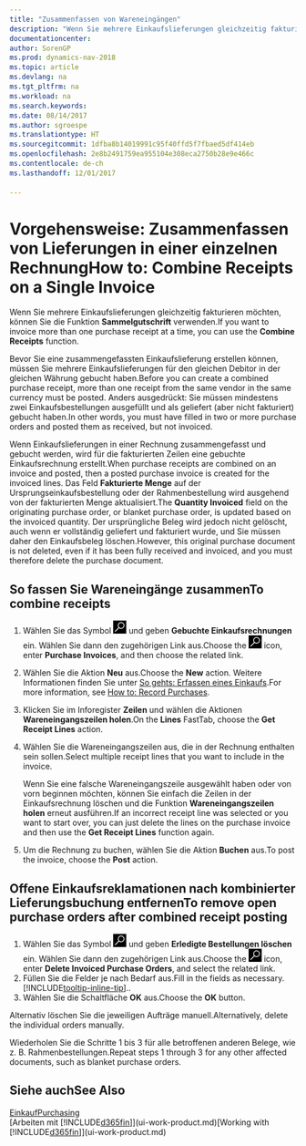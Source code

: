 ```yaml
---
title: "Zusammenfassen von Wareneingängen"
description: "Wenn Sie mehrere Einkaufslieferungen gleichzeitig fakturieren möchten, können Sie die Funktion Sammelgutschrift verwenden."
documentationcenter: 
author: SorenGP
ms.prod: dynamics-nav-2018
ms.topic: article
ms.devlang: na
ms.tgt_pltfrm: na
ms.workload: na
ms.search.keywords: 
ms.date: 08/14/2017
ms.author: sgroespe
ms.translationtype: HT
ms.sourcegitcommit: 1dfba8b14019991c95f40ffd5f7fbaed5df414eb
ms.openlocfilehash: 2e8b2491759ea955104e308eca2750b28e9e466c
ms.contentlocale: de-ch
ms.lasthandoff: 12/01/2017

---
```

# <a name="how-to-combine-receipts-on-a-single-invoice"></a><span data-ttu-id="f3795-103">Vorgehensweise: Zusammenfassen von Lieferungen in einer einzelnen Rechnung</span><span class="sxs-lookup"><span data-stu-id="f3795-103">How to: Combine Receipts on a Single Invoice</span></span>
<span data-ttu-id="f3795-104">Wenn Sie mehrere Einkaufslieferungen gleichzeitig fakturieren möchten, können Sie die Funktion **Sammelgutschrift** verwenden.</span><span class="sxs-lookup"><span data-stu-id="f3795-104">If you want to invoice more than one purchase receipt at a time, you can use the **Combine Receipts** function.</span></span>  

<span data-ttu-id="f3795-105">Bevor Sie eine zusammengefassten Einkaufslieferung erstellen können, müssen Sie mehrere Einkaufslieferungen für den gleichen Debitor in der gleichen Währung gebucht haben.</span><span class="sxs-lookup"><span data-stu-id="f3795-105">Before you can create a combined purchase receipt, more than one receipt from the same vendor in the same currency must be posted.</span></span> <span data-ttu-id="f3795-106">Anders ausgedrückt: Sie müssen mindestens zwei Einkaufsbestellungen ausgefüllt und als geliefert (aber nicht fakturiert) gebucht haben.</span><span class="sxs-lookup"><span data-stu-id="f3795-106">In other words, you must have filled in two or more purchase orders and posted them as received, but not invoiced.</span></span>  

<span data-ttu-id="f3795-107">Wenn Einkaufslieferungen in einer Rechnung zusammengefasst und gebucht werden, wird für die fakturierten Zeilen eine gebuchte Einkaufsrechnung erstellt.</span><span class="sxs-lookup"><span data-stu-id="f3795-107">When purchase receipts are combined on an invoice and posted, then a posted purchase invoice is created for the invoiced lines.</span></span> <span data-ttu-id="f3795-108">Das Feld **Fakturierte Menge** auf der Ursprungseinkaufsbestellung oder der Rahmenbestellung wird ausgehend von der fakturierten Menge aktualisiert.</span><span class="sxs-lookup"><span data-stu-id="f3795-108">The **Quantity Invoiced** field on the originating purchase order, or blanket purchase order, is updated based on the invoiced quantity.</span></span> <span data-ttu-id="f3795-109">Der ursprüngliche Beleg wird jedoch nicht gelöscht, auch wenn er vollständig geliefert und fakturiert wurde, und Sie müssen daher den Einkaufsbeleg löschen.</span><span class="sxs-lookup"><span data-stu-id="f3795-109">However, this original purchase document is not deleted, even if it has been fully received and invoiced, and you must therefore delete the purchase document.</span></span>  

## <a name="to-combine-receipts"></a><span data-ttu-id="f3795-110">So fassen Sie Wareneingänge zusammen</span><span class="sxs-lookup"><span data-stu-id="f3795-110">To combine receipts</span></span>  
1. <span data-ttu-id="f3795-111">Wählen Sie das Symbol ![Nach Seite oder Bericht suchen](media/ui-search/search_small.png "Nach Seite oder Bericht suchen") und geben **Gebuchte Einkaufsrechnungen** ein. Wählen Sie dann den zugehörigen Link aus.</span><span class="sxs-lookup"><span data-stu-id="f3795-111">Choose the ![Search for Page or Report](media/ui-search/search_small.png "Search for Page or Report icon") icon, enter **Purchase Invoices**, and then choose the related link.</span></span>  
2. <span data-ttu-id="f3795-112">Wählen Sie die Aktion **Neu** aus.</span><span class="sxs-lookup"><span data-stu-id="f3795-112">Choose the **New** action.</span></span> <span data-ttu-id="f3795-113">Weitere Informationen finden Sie unter [So gehts: Erfassen eines Einkaufs](purchasing-how-record-purchases.md).</span><span class="sxs-lookup"><span data-stu-id="f3795-113">For more information, see [How to: Record Purchases](purchasing-how-record-purchases.md).</span></span>  
3. <span data-ttu-id="f3795-114">Klicken Sie im Inforegister **Zeilen** und wählen die  Aktionen **Wareneingangszeilen holen**.</span><span class="sxs-lookup"><span data-stu-id="f3795-114">On the **Lines** FastTab, choose the **Get Receipt Lines** action.</span></span>  
4. <span data-ttu-id="f3795-115">Wählen Sie die Wareneingangszeilen aus, die in der Rechnung enthalten sein sollen.</span><span class="sxs-lookup"><span data-stu-id="f3795-115">Select multiple receipt lines that you want to include in the invoice.</span></span>  

    <span data-ttu-id="f3795-116">Wenn Sie eine falsche Wareneingangszeile ausgewählt haben oder von vorn beginnen möchten, können Sie einfach die Zeilen in der Einkaufsrechnung löschen und die Funktion **Wareneingangszeilen holen** erneut ausführen.</span><span class="sxs-lookup"><span data-stu-id="f3795-116">If an incorrect receipt line was selected or you want to start over, you can just delete the lines on the purchase invoice and then use the **Get Receipt Lines** function again.</span></span>  
5. <span data-ttu-id="f3795-117">Um die Rechnung zu buchen, wählen Sie die Aktion **Buchen** aus.</span><span class="sxs-lookup"><span data-stu-id="f3795-117">To post the invoice, choose the **Post** action.</span></span>  

## <a name="to-remove-open-purchase-orders-after-combined-receipt-posting"></a><span data-ttu-id="f3795-118">Offene Einkaufsreklamationen nach kombinierter Lieferungsbuchung entfernen</span><span class="sxs-lookup"><span data-stu-id="f3795-118">To remove open purchase orders after combined receipt posting</span></span>  
1. <span data-ttu-id="f3795-119">Wählen Sie das Symbol ![Nach Seite oder Bericht suchen](media/ui-search/search_small.png "Nach Seite oder Bericht suchen") und geben **Erledigte Bestellungen löschen** ein. Wählen Sie dann den zugehörigen Link aus.</span><span class="sxs-lookup"><span data-stu-id="f3795-119">Choose the ![Search for Page or Report](media/ui-search/search_small.png "Search for Page or Report icon") icon, enter **Delete Invoiced Purchase Orders**, and select the related link.</span></span>  
2. <span data-ttu-id="f3795-120">Füllen Sie die Felder je nach Bedarf aus.</span><span class="sxs-lookup"><span data-stu-id="f3795-120">Fill in the fields as necessary.</span></span> [!INCLUDE[tooltip-inline-tip](includes/tooltip-inline-tip_md.md)]<span data-ttu-id="f3795-121">.</span><span class="sxs-lookup"><span data-stu-id="f3795-121">.</span></span>
3. <span data-ttu-id="f3795-122">Wählen Sie die Schaltfläche **OK** aus.</span><span class="sxs-lookup"><span data-stu-id="f3795-122">Choose the **OK** button.</span></span>  

<span data-ttu-id="f3795-123">Alternativ löschen Sie die jeweiligen Aufträge manuell.</span><span class="sxs-lookup"><span data-stu-id="f3795-123">Alternatively, delete the individual orders manually.</span></span>

<span data-ttu-id="f3795-124">Wiederholen Sie die Schritte 1 bis 3 für alle betroffenen anderen Belege, wie z. B. Rahmenbestellungen.</span><span class="sxs-lookup"><span data-stu-id="f3795-124">Repeat steps 1 through 3 for any other affected documents, such as blanket purchase orders.</span></span>

## <a name="see-also"></a><span data-ttu-id="f3795-125">Siehe auch</span><span class="sxs-lookup"><span data-stu-id="f3795-125">See Also</span></span>  
[<span data-ttu-id="f3795-126">Einkauf</span><span class="sxs-lookup"><span data-stu-id="f3795-126">Purchasing</span></span>](purchasing-manage-purchasing.md)  
<span data-ttu-id="f3795-127">[Arbeiten mit [!INCLUDE[d365fin](includes/d365fin_md.md)]](ui-work-product.md)</span><span class="sxs-lookup"><span data-stu-id="f3795-127">[Working with [!INCLUDE[d365fin](includes/d365fin_md.md)]](ui-work-product.md)</span></span>


